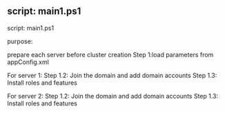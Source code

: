 
## script: main1.ps1

script: main1.ps1

purpose: 

prepare each server before cluster creation 
Step 1:load parameters from appConfig.xml

For server 1:
Step 1.2: Join the domain and add domain accounts
Step 1.3: Install roles and features

For server 2:
Step 1.2: Join the domain and add domain accounts
Step 1.3: Install roles and features


